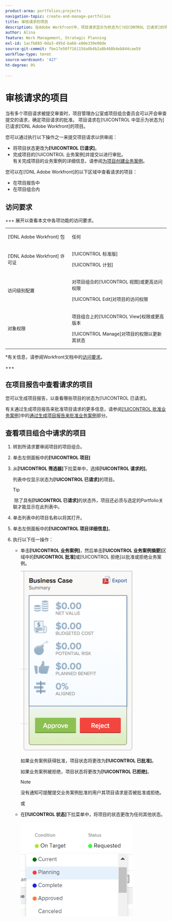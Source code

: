 ```yaml
---
product-area: portfolios;projects
navigation-topic: create-and-manage-portfolios
title: 审核请求的项目
description: 在Adobe Workfront中，项目请求显示为状态为[!UICONTROL 已请求]的项目。 本文介绍了如何审查项目请求。
author: Alina
feature: Work Management, Strategic Planning
exl-id: 1acfb885-0da3-495d-ba66-e80e339e90de
source-git-commit: fbe17e50ff161156a0b4b2a8b468b4eb844cae59
workflow-type: tm+mt
source-wordcount: '427'
ht-degree: 0%

---
```


# 审核请求的项目

当有多个项目请求被提交审查时，项目管理办公室或项目组合委员会可以开会审查提交的请求，确定项目请求的批准。 项目请求在[!UICONTROL 中显示为状态为]已请求[!DNL Adobe Workfront]的项目。

您可以通过执行以下操作之一来提交项目请求以供审阅：

* 将项目状态更改为&#x200B;**[!UICONTROL 已请求]**。
* 完成项目的[!UICONTROL 业务案例]并提交以进行审批。\
   有关完成项目的业务案例的详细信息，请参阅[为项目创建业务案例](../../../manage-work/projects/define-a-business-case/create-business-case.md)。

您可以在[!DNL Adobe Workfront]的以下区域中查看请求的项目：

* 在项目报告中
* 在项目组合内

## 访问要求

+++ 展开以查看本文中各项功能的访问要求。 

<table style="table-layout:auto"> 
 <col> 
 <col> 
 <tbody> 
  <tr> 
   <td role="rowheader">[!DNL Adobe Workfront] 包</td> 
   <td><p>任何</p> </td> 
  </tr> 
  <tr> 
   <td role="rowheader">[!DNL Adobe Workfront] 许可证</td> 
   <td> <p>[!UICONTROL 标准版] </p> 
   <p>[!UICONTROL 计划]</p> </td> 
  </tr> 
  <tr> 
   <td role="rowheader">访问级别配置</td> 
   <td> <p>对项目组合的[!UICONTROL 视图]或更高访问权限</p> <p>[!UICONTROL Edit]对项目的访问权限</p>  </td> 
  </tr> 
  <tr> 
   <td role="rowheader">对象权限</td> 
   <td> <p>项目组合上的[!UICONTROL View]权限或更高版本</p> <p>[!UICONTROL Manage]对项目的权限以更新其状态</p>  </td> 
  </tr> 
 </tbody> 
</table>

*有关信息，请参阅Workfront文档中的[访问要求](/help/quicksilver/administration-and-setup/add-users/access-levels-and-object-permissions/access-level-requirements-in-documentation.md)。

+++

<!--Old:

<table style="table-layout:auto"> 
 <col> 
 <col> 
 <tbody> 
  <tr> 
   <td role="rowheader">[!DNL Adobe Workfront] plan</td> 
   <td><p>Any</p> </td> 
  </tr> 
  <tr> 
   <td role="rowheader">[!DNL Adobe Workfront] license*</td> 
   <td> <p>[!UICONTROL Plan] </p> </td> 
  </tr> 
  <tr> 
   <td role="rowheader">Access level configurations</td> 
   <td> <p>[!UICONTROL View] access or higher to Portfolios</p> <p>[!UICONTROL Edit] access to Projects</p>  </td> 
  </tr> 
  <tr> 
   <td role="rowheader">Object permissions</td> 
   <td> <p>[!UICONTROL View] permissions or higher on the portfolio</p> <p>[!UICONTROL Manage] permissions on the projects to update their status</p>  </td> 
  </tr> 
 </tbody> 
</table>-->

## 在项目报告中查看请求的项目

您可以生成项目报告，以查看哪些项目的状态为[!UICONTROL 已请求]。

有关通过生成项目报告来批准项目请求的更多信息，请参阅[[!UICONTROL 批准业务案例]](../../../manage-work/projects/define-a-business-case/approve-business-case.md#build-a-report)中的[通过生成项目报告来批准业务案例](../../../manage-work/projects/define-a-business-case/approve-business-case.md)部分。 

## 查看项目组合中请求的项目

1. 转到所请求要审阅项目的项目组合。
1. 单击左侧面板中的&#x200B;**[!UICONTROL 项目]**
1. 从&#x200B;**[!UICONTROL 筛选器]**&#x200B;下拉菜单中，选择&#x200B;**[!UICONTROL 请求的]**。

   列表中仅显示状态为&#x200B;**[!UICONTROL 已请求]**&#x200B;的项目。

   >[!TIP]
   >
   > 除了具有&#x200B;**[!UICONTROL 已请求]**&#x200B;的状态外，项目还必须与选定的Portfolio关联才能显示在此列表中。

1. 单击列表中的项目名称以将其打开。
1. 单击左侧面板中的&#x200B;**[!UICONTROL 项目详细信息]**。
1. 执行以下任一操作：

   * 单击&#x200B;**[!UICONTROL 业务案例]**，然后单击&#x200B;**[!UICONTROL 业务案例摘要]**&#x200B;区域中的&#x200B;**[!UICONTROL 批准]**&#x200B;或[!UICONTROL 拒绝]以批准或拒绝业务案例。

     ![approve_or_reject_business_case.png](assets/approve-or-reject-business-case-350x563.png)

     如果业务案例获得批准，项目状态将更改为&#x200B;**[!UICONTROL 已批准]**。

     如果业务案例被拒绝，项目状态将更改为&#x200B;**[!UICONTROL 已拒绝]**。

     >[!NOTE]
     >
     >没有通知可提醒提交业务案例批准的用户其项目请求是否被批准或拒绝。 

     或

   * 在&#x200B;**[!UICONTROL 状态]**&#x200B;下拉菜单中，将项目的状态更改为任何其他状态。

     ![从下拉列表中更改项目状态](assets/project-status-change-from-drop-down-in-header-nwe-350x294.png)
 

 
